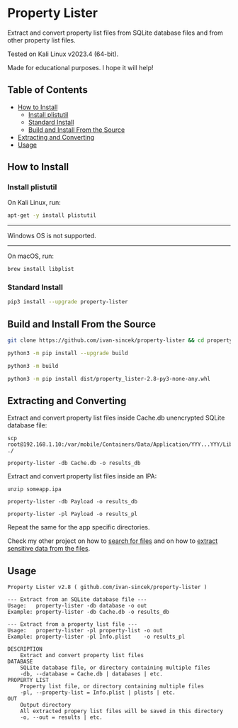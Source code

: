 # Property Lister

Extract and convert property list files from SQLite database files and from other property list files.

Tested on Kali Linux v2023.4 (64-bit).

Made for educational purposes. I hope it will help!

## Table of Contents

* [How to Install](#how-to-install)
	* [Install plistutil](#install-plistutil)
	* [Standard Install](#standard-install)
	* [Build and Install From the Source](#build-and-install-from-the-source)
* [Extracting and Converting](#extracting-and-converting)
* [Usage](#usage)

## How to Install

### Install plistutil

On Kali Linux, run:

```bash
apt-get -y install plistutil
```

---

Windows OS is not supported.

---

On macOS, run:

```bash
brew install libplist
```

### Standard Install

```bash
pip3 install --upgrade property-lister
```

## Build and Install From the Source

```bash
git clone https://github.com/ivan-sincek/property-lister && cd property-lister

python3 -m pip install --upgrade build

python3 -m build

python3 -m pip install dist/property_lister-2.8-py3-none-any.whl
```

## Extracting and Converting

Extract and convert property list files inside Cache.db unencrypted SQLite database file:

```fundamental
scp root@192.168.1.10:/var/mobile/Containers/Data/Application/YYY...YYY/Library/Caches/com.someapp.dev/Cache.db ./

property-lister -db Cache.db -o results_db
```

Extract and convert property list files inside an IPA:

```fundamental
unzip someapp.ipa

property-lister -db Payload -o results_db

property-lister -pl Payload -o results_pl
```

Repeat the same for the app specific directories.

Check my other project on how to [search for files](https://github.com/ivan-sincek/ios-penetration-testing-cheat-sheet#3-search-for-files-and-directories) and on how to [extract sensitive data from the files](https://github.com/ivan-sincek/ios-penetration-testing-cheat-sheet#4-inspect-files).

## Usage

```fundamental
Property Lister v2.8 ( github.com/ivan-sincek/property-lister )

--- Extract from an SQLite database file ---
Usage:   property-lister -db database -o out
Example: property-lister -db Cache.db -o results_db

--- Extract from a property list file ---
Usage:   property-lister -pl property-list -o out
Example: property-lister -pl Info.plist    -o results_pl

DESCRIPTION
    Extract and convert property list files
DATABASE
    SQLite database file, or directory containing multiple files
    -db, --database = Cache.db | databases | etc.
PROPERTY LIST
    Property list file, or directory containing multiple files
    -pl, --property-list = Info.plist | plists | etc.
OUT
    Output directory
    All extracted propery list files will be saved in this directory
    -o, --out = results | etc.
```
